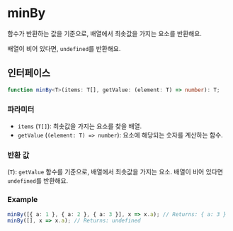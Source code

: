 # minBy

함수가 반환하는 값을 기준으로, 배열에서 최솟값을 가지는 요소를 반환해요.

배열이 비어 있다면, `undefined`를 반환해요.

## 인터페이스

```typescript
function minBy<T>(items: T[], getValue: (element: T) => number): T;
```

### 파라미터

- `items` (`T[]`): 최솟값을 가지는 요소를 찾을 배열.
- `getValue` (`(element: T) => number`): 요소에 해당되는 숫자를 계산하는 함수.

### 반환 값

(`T`): `getValue` 함수를 기준으로, 배열에서 최솟값을 가지는 요소. 배열이 비어 있다면 `undefined`를 반환해요.

### Example

```typescript
minBy([{ a: 1 }, { a: 2 }, { a: 3 }], x => x.a); // Returns: { a: 3 }
minBy([], x => x.a); // Returns: undefined
```
